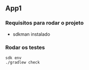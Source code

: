 ##  App1 

### Requisitos para rodar o projeto

* sdkman instalado

### Rodar os testes

```.shell
sdk env
./gradlew check
```
